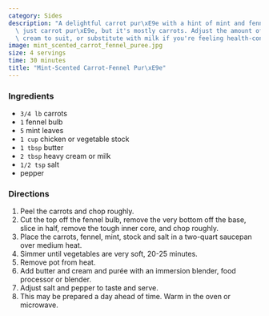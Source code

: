 ```yaml
---
category: Sides
description: "A delightful carrot pur\xE9e with a hint of mint and fennel. This isn't\
  \ just carrot pur\xE9e, but it's mostly carrots. Adjust the amount of butter and\
  \ cream to suit, or substitute with milk if you're feeling health-conscious."
image: mint_scented_carrot_fennel_puree.jpg
size: 4 servings
time: 30 minutes
title: "Mint-Scented Carrot-Fennel Pur\xE9e"
---
```


### Ingredients

* `3/4 lb` carrots
* `1` fennel bulb
* `5` mint leaves
* `1 cup` chicken or vegetable stock
* `1 tbsp` butter
* `2 tbsp` heavy cream or milk
* `1/2 tsp` salt
* pepper

### Directions

1. Peel the carrots and chop roughly.
2. Cut the top off the fennel bulb, remove the very bottom off the base, slice in half, remove the tough inner core, and chop roughly.
3. Place the carrots, fennel, mint, stock and salt in a two-quart saucepan over medium heat.
4. Simmer until vegetables are very soft, 20-25 minutes.
5. Remove pot from heat.
6. Add butter and cream and purée with an immersion blender, food processor or blender.
7. Adjust salt and pepper to taste and serve.
8. This may be prepared a day ahead of time. Warm in the oven or microwave.